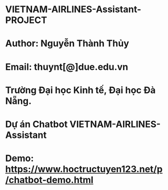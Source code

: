 # VIETNAM-AIRLINES-Assistant-PROJECT
#
# Author: Nguyễn Thành Thủy
# Email: thuynt[@]due.edu.vn
# Trường Đại học Kinh tế, Đại học Đà Nẵng.
# Dự án Chatbot VIETNAM-AIRLINES-Assistant
# Demo: https://www.hoctructuyen123.net/p/chatbot-demo.html
